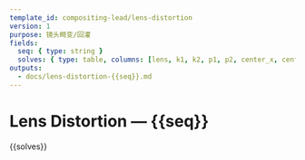 ```yaml
---
template_id: compositing-lead/lens-distortion
version: 1
purpose: 镜头畸变/回灌
fields:
  seq: { type: string }
  solves: { type: table, columns: [lens, k1, k2, p1, p2, center_x, center_y, note] }
outputs:
  - docs/lens-distortion-{{seq}}.md
---
```


# Lens Distortion — {{seq}}

{{solves}}
